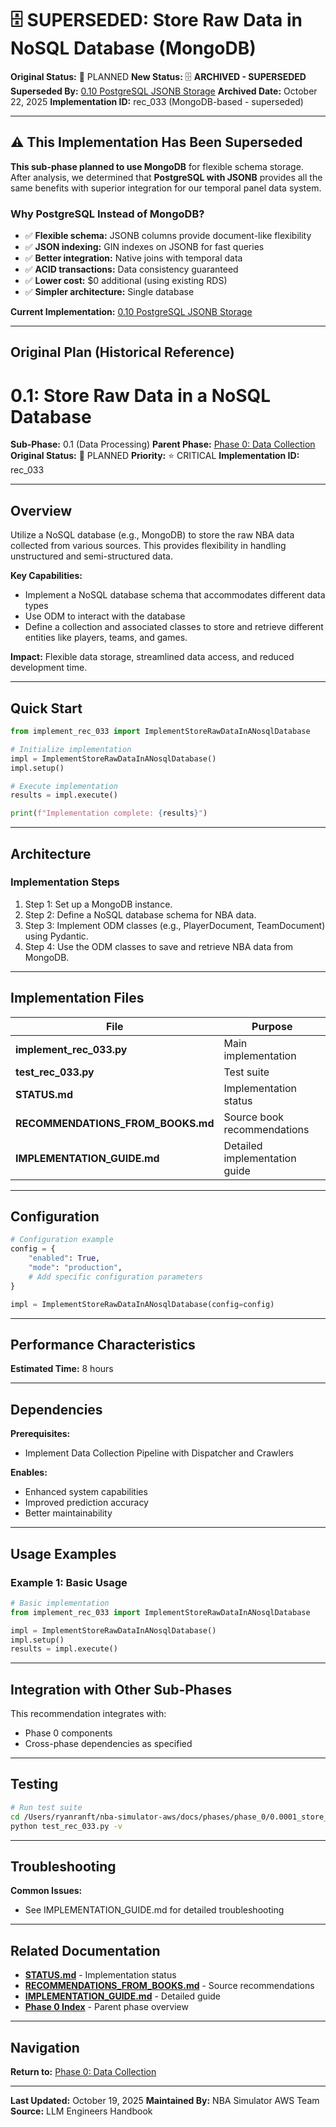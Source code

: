 # 🗄️ SUPERSEDED: Store Raw Data in NoSQL Database (MongoDB)

**Original Status:** 🔵 PLANNED
**New Status:** 🗄️ **ARCHIVED - SUPERSEDED**
**Superseded By:** [0.10 PostgreSQL JSONB Storage](../../0.10_postgresql_jsonb_storage/README.md)
**Archived Date:** October 22, 2025
**Implementation ID:** rec_033 (MongoDB-based - superseded)

---

## ⚠️ This Implementation Has Been Superseded

**This sub-phase planned to use MongoDB** for flexible schema storage. After analysis, we determined that **PostgreSQL with JSONB** provides all the same benefits with superior integration for our temporal panel data system.

### Why PostgreSQL Instead of MongoDB?

- ✅ **Flexible schema:** JSONB columns provide document-like flexibility
- ✅ **JSON indexing:** GIN indexes on JSONB for fast queries
- ✅ **Better integration:** Native joins with temporal data
- ✅ **ACID transactions:** Data consistency guaranteed
- ✅ **Lower cost:** $0 additional (using existing RDS)
- ✅ **Simpler architecture:** Single database

**Current Implementation:** [0.10 PostgreSQL JSONB Storage](../../0.10_postgresql_jsonb_storage/README.md)

---

## Original Plan (Historical Reference)

# 0.1: Store Raw Data in a NoSQL Database

**Sub-Phase:** 0.1 (Data Processing)
**Parent Phase:** [Phase 0: Data Collection](../../../PHASE_0_INDEX.md)
**Original Status:** 🔵 PLANNED
**Priority:** ⭐ CRITICAL
**Implementation ID:** rec_033

---

## Overview

Utilize a NoSQL database (e.g., MongoDB) to store the raw NBA data collected from various sources. This provides flexibility in handling unstructured and semi-structured data.

**Key Capabilities:**
- Implement a NoSQL database schema that accommodates different data types
- Use ODM to interact with the database
- Define a collection and associated classes to store and retrieve different entities like players, teams, and games.

**Impact:**
Flexible data storage, streamlined data access, and reduced development time.

---

## Quick Start

```python
from implement_rec_033 import ImplementStoreRawDataInANosqlDatabase

# Initialize implementation
impl = ImplementStoreRawDataInANosqlDatabase()
impl.setup()

# Execute implementation
results = impl.execute()

print(f"Implementation complete: {results}")
```

---

## Architecture

### Implementation Steps

1. Step 1: Set up a MongoDB instance.
2. Step 2: Define a NoSQL database schema for NBA data.
3. Step 3: Implement ODM classes (e.g., PlayerDocument, TeamDocument) using Pydantic.
4. Step 4: Use the ODM classes to save and retrieve NBA data from MongoDB.

---

## Implementation Files

| File | Purpose |
|------|---------|
| **implement_rec_033.py** | Main implementation |
| **test_rec_033.py** | Test suite |
| **STATUS.md** | Implementation status |
| **RECOMMENDATIONS_FROM_BOOKS.md** | Source book recommendations |
| **IMPLEMENTATION_GUIDE.md** | Detailed implementation guide |

---

## Configuration

```python
# Configuration example
config = {
    "enabled": True,
    "mode": "production",
    # Add specific configuration parameters
}

impl = ImplementStoreRawDataInANosqlDatabase(config=config)
```

---

## Performance Characteristics

**Estimated Time:** 8 hours

---

## Dependencies

**Prerequisites:**
- Implement Data Collection Pipeline with Dispatcher and Crawlers

**Enables:**
- Enhanced system capabilities
- Improved prediction accuracy
- Better maintainability

---

## Usage Examples

### Example 1: Basic Usage

```python
# Basic implementation
from implement_rec_033 import ImplementStoreRawDataInANosqlDatabase

impl = ImplementStoreRawDataInANosqlDatabase()
impl.setup()
results = impl.execute()
```

---

## Integration with Other Sub-Phases

This recommendation integrates with:
- Phase 0 components
- Cross-phase dependencies as specified

---

## Testing

```bash
# Run test suite
cd /Users/ryanranft/nba-simulator-aws/docs/phases/phase_0/0.0001_store_raw_data_in_a_nosql_database
python test_rec_033.py -v
```

---

## Troubleshooting

**Common Issues:**
- See IMPLEMENTATION_GUIDE.md for detailed troubleshooting

---

## Related Documentation

- **[STATUS.md](STATUS.md)** - Implementation status
- **[RECOMMENDATIONS_FROM_BOOKS.md](RECOMMENDATIONS_FROM_BOOKS.md)** - Source recommendations
- **[IMPLEMENTATION_GUIDE.md](IMPLEMENTATION_GUIDE.md)** - Detailed guide
- **[Phase 0 Index](../PHASE_0_INDEX.md)** - Parent phase overview

---

## Navigation

**Return to:** [Phase 0: Data Collection](../PHASE_0_INDEX.md)

---

**Last Updated:** October 19, 2025
**Maintained By:** NBA Simulator AWS Team
**Source:** LLM Engineers Handbook
